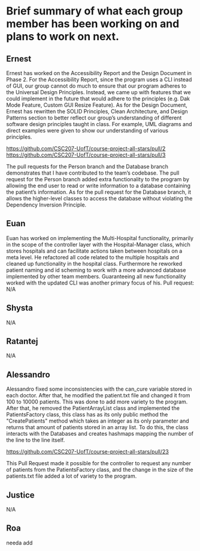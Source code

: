 #  Brief summary of what each group member has been working on and plans to work on next.

## Ernest

Ernest has worked on the Accessibility Report and the Design Document in Phase 2. For the Accessibility Report, since the program uses a CLI instead of GUI, our group cannot do much to ensure that our program adheres to the Universal Design Principles. Instead, we came up with features that we could implement in the future that would adhere to the principles (e.g. Dak Mode Feature, Custom GUI Resize Feature). As for the Design Document, Ernest has rewritten the SOLID Principles, Clean Architecture, and Design Patterns section to better reflect our group’s understanding of different software design principles taught in class. For example, UML diagrams and direct examples were given to show our understanding of various principles.

https://github.com/CSC207-UofT/course-project-all-stars/pull/2
https://github.com/CSC207-UofT/course-project-all-stars/pull/3

The pull requests for the Person branch and the Database branch demonstrates that I have contributed to the team’s codebase. The pull request for the Person branch added extra functionality to the program by allowing the end user to read or write information to a database containing the patient’s information. As for the pull request for the Database branch, it allows the higher-level classes to access the database without violating the Dependency Inversion Principle.

## Euan

Euan has worked on implementing the Multi-Hospital functionality, primarily in the scope of the controller layer with the Hospital-Manager class, which stores hospitals and can facilitate actions taken between hospitals on a meta level. He refactored all code related to the multiple hospitals and cleaned up functionality in the hospital class. Furthermore he reworked patient naming and id scheming to work with a more advanced database implemented by other team members. Guaranteeing all new functionality worked with the updated CLI was another primary focus of his.
Pull request: N/A

## Shysta

N/A

## Ratantej

N/A

## Alessandro

Alessandro fixed some inconsistencies with the can_cure variable stored in each doctor. After that, he modified the patient.txt file and changed it from 100 to 10000 patients. This was done to add more variety to the program. After that, he removed the PatientArrayList class and implemented the PatientsFactory class, this class has as its only public method the "CreatePatients" method which takes an integer as its only parameter and returns that amount of patients stored in an array list. To do this, the class interacts with the Databases and creates hashmaps mapping the number of the line to the line itself.

https://github.com/CSC207-UofT/course-project-all-stars/pull/23

This Pull Request made it possible for the controller to request any number of patients from the PatientsFactory class, and the change in the size of the patients.txt file added a lot of variety to the program.

## Justice

N/A

## Roa

needa add
